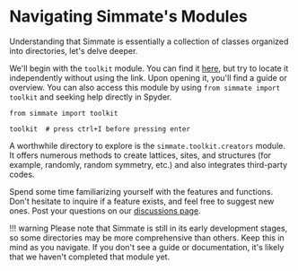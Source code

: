 # Navigating Simmate's Modules

Understanding that Simmate is essentially a collection of classes organized into directories, let's delve deeper.

We'll begin with the `toolkit` module. You can find it [here](https://github.com/jacksund/simmate/tree/main/src/simmate/toolkit), but try to locate it independently without using the link. Upon opening it, you'll find a guide or overview. You can also access this module by using `from simmate import toolkit` and seeking help directly in Spyder.

```
from simmate import toolkit

toolkit  # press ctrl+I before pressing enter
```

A worthwhile directory to explore is the `simmate.toolkit.creators` module. It offers numerous methods to create lattices, sites, and structures (for example, randomly, random symmetry, etc.) and also integrates third-party codes.

Spend some time familiarizing yourself with the features and functions. Don't hesitate to inquire if a feature exists, and feel free to suggest new ones. Post your questions on our [discussions page](https://github.com/jacksund/simmate/discussions/categories/q-a).

!!! warning
     Please note that Simmate is still in its early development stages, so some directories may be more comprehensive than others. Keep this in mind as you navigate. If you don't see a guide or documentation, it's likely that we haven't completed that module yet.